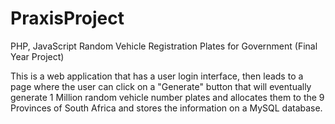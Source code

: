 # PraxisProject
PHP, JavaScript Random Vehicle Registration Plates for Government (Final Year Project)

This is a web application that has a user login interface, then leads to a page 
where the user can click on a "Generate" button 
that will eventually generate 1 Million random vehicle number plates 
and allocates them to the 9 Provinces of South Africa and stores the information on a MySQL database.
